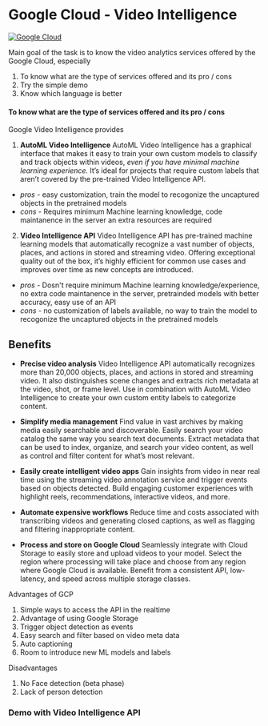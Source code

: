 
# Google Cloud - Video Intelligence

[![Google Cloud](https://www.gstatic.com/devrel-devsite/prod/v7cbba9dce83f2a54b727914bb06dd524b80e611a7d1fe33e121163235013f003/cloud/images/cloud-logo.svg)](https://cloud.google.com/video-intelligence)

Main goal of the task is to know the video analytics services offered by the Google Cloud, especially 
1. To know what are the type of services offered and its pro / cons
2. Try the simple demo 
3. Know which language is better 

#### To know what are the type of services offered and its pro / cons
Google Video Intelligence  provides 

1. **AutoML Video Intelligence**
AutoML Video Intelligence has a graphical interface that makes it easy to train your own custom models to classify and track objects within videos, *even if you have minimal machine learning experience.* It’s ideal for projects that require custom labels that aren’t covered by the pre-trained Video Intelligence API. 
- *pros* - easy customization, train the model to recogonize the uncaptured objects in the pretrained models
- *cons* - Requires minimum Machine learning knowledge, code maintanence in the server an extra resources are required
2. **Video Intelligence API**
Video Intelligence API has pre-trained machine learning models that automatically recognize a vast number of objects, places, and actions in stored and streaming video. Offering exceptional quality out of the box, it’s highly efficient for common use cases and improves over time as new concepts are introduced.
- *pros* - Dosn't require minimum Machine learning knowledge/experience, no extra code maintanence in the server, pretrainded models with better accuracy, easy use of an API
- *cons* - no customization of labels available, no way to train the model to recogonize the uncaptured objects in the pretrained models

## Benefits
- **Precise video analysis**
Video Intelligence API automatically recognizes more than 20,000 objects, places, and actions in stored and streaming video. It also distinguishes scene changes and extracts rich metadata at the video, shot, or frame level. Use in combination with AutoML Video Intelligence to create your own custom entity labels to categorize content.

- **Simplify media management**
Find value in vast archives by making media easily searchable and discoverable. Easily search your video catalog the same way you search text documents. Extract metadata that can be used to index, organize, and search your video content, as well as control and filter content for what’s most relevant.

- **Easily create intelligent video apps**
Gain insights from video in near real time using the streaming video annotation service and trigger events based on objects detected. Build engaging customer experiences with highlight reels, recommendations, interactive videos, and more.
 - **Automate expensive workflows**
Reduce time and costs associated with transcribing videos and generating closed captions, as well as flagging and filtering inappropriate content.

- **Process and store on Google Cloud**
Seamlessly integrate with Cloud Storage to easily store and upload videos to your model. Select the region where processing will take place and choose from any region where Google Cloud is available. Benefit from a consistent API, low-latency, and speed across multiple storage classes.

Advantages of GCP
1. Simple ways to access the API in the realtime
2. Advantage of using Google Storage 
3. Trigger object detection as events
4. Easy search and filter based on video meta data 
5. Auto captioning 
6. Room to introduce new ML models and labels

Disadvantages
1. No Face detection (beta phase)
2. Lack of person detection


### Demo with Video Intelligence API





